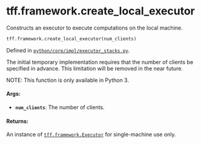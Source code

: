<div itemscope itemtype="http://developers.google.com/ReferenceObject">
<meta itemprop="name" content="tff.framework.create_local_executor" />
<meta itemprop="path" content="Stable" />
</div>

# tff.framework.create_local_executor

Constructs an executor to execute computations on the local machine.

```python
tff.framework.create_local_executor(num_clients)
```

Defined in
[`python/core/impl/executor_stacks.py`](http://github.com/tensorflow/federated/tree/master/tensorflow_federated/python/core/impl/executor_stacks.py).

<!-- Placeholder for "Used in" -->

The initial temporary implementation requires that the number of clients be
specified in advance. This limitation will be removed in the near future.

NOTE: This function is only available in Python 3.

#### Args:

*   <b>`num_clients`</b>: The number of clients.

#### Returns:

An instance of
<a href="../../tff/framework/Executor.md"><code>tff.framework.Executor</code></a>
for single-machine use only.
